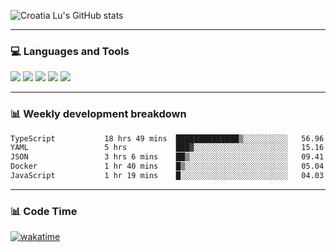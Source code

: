 ![Croatia Lu's GitHub stats](https://github-readme-stats.vercel.app/api?username=croatialu&show_icons=true&theme=transparent)

<hr>

### 💻 Languages and Tools

<code><a href="https://nodejs.org/en"><img src="https://api.iconify.design/skill-icons:nodejs-light.svg" /></a></code>
<code><a href="https://www.typescriptlang.org/"><img src="https://api.iconify.design/logos:typescript-icon.svg" /></a></code>
<code><a href="https://react.dev"><img src="https://api.iconify.design/logos:react.svg" /></a></code>
<code><a href="https://github.com/vuejs/core"><img src="https://api.iconify.design/logos:vue.svg" /></a></code> 
<code><a href="https://www.docker.com/"><img src="https://api.iconify.design/logos:docker-icon.svg" /></a></code> 

<hr>

### 📊 Weekly development breakdown

<!--START_SECTION:waka-->

```txt
TypeScript           18 hrs 49 mins  ██████████████▒░░░░░░░░░░   56.96 %
YAML                 5 hrs           ███▓░░░░░░░░░░░░░░░░░░░░░   15.16 %
JSON                 3 hrs 6 mins    ██▒░░░░░░░░░░░░░░░░░░░░░░   09.41 %
Docker               1 hr 40 mins    █▒░░░░░░░░░░░░░░░░░░░░░░░   05.04 %
JavaScript           1 hr 19 mins    █░░░░░░░░░░░░░░░░░░░░░░░░   04.03 %
```

<!--END_SECTION:waka-->

<hr>

### 📊 Code Time

[![wakatime](https://wakatime.com/badge/user/385c169e-5cb1-4640-b485-74e2af473e5d.svg)](https://wakatime.com/@croatialu)
